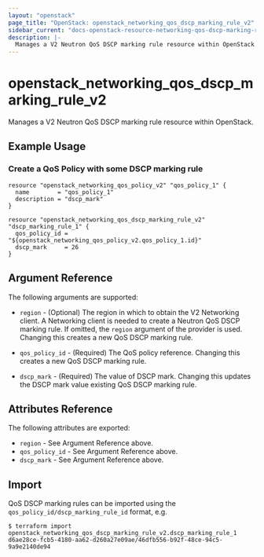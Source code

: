 ```yaml
---
layout: "openstack"
page_title: "OpenStack: openstack_networking_qos_dscp_marking_rule_v2"
sidebar_current: "docs-openstack-resource-networking-qos-dscp-marking-rule-v2"
description: |-
  Manages a V2 Neutron QoS DSCP marking rule resource within OpenStack.
---
```


# openstack\_networking\_qos\_dscp\_marking\_rule\_v2

Manages a V2 Neutron QoS DSCP marking rule resource within OpenStack.

## Example Usage

### Create a QoS Policy with some DSCP marking rule

```hcl
resource "openstack_networking_qos_policy_v2" "qos_policy_1" {
  name        = "qos_policy_1"
  description = "dscp_mark"
}

resource "openstack_networking_qos_dscp_marking_rule_v2" "dscp_marking_rule_1" {
  qos_policy_id = "${openstack_networking_qos_policy_v2.qos_policy_1.id}"
  dscp_mark     = 26
}
```

## Argument Reference

The following arguments are supported:

* `region` - (Optional) The region in which to obtain the V2 Networking client.
    A Networking client is needed to create a Neutron QoS DSCP marking rule. If omitted, the
    `region` argument of the provider is used. Changing this creates a new QoS DSCP marking rule.
    
* `qos_policy_id` - (Required) The QoS policy reference. Changing this creates a new QoS DSCP marking rule.
   
* `dscp_mark` - (Required) The value of DSCP mark. Changing this updates the DSCP mark value existing
    QoS DSCP marking rule.
    
## Attributes Reference

The following attributes are exported:

* `region` - See Argument Reference above.
* `qos_policy_id` - See Argument Reference above.
* `dscp_mark` - See Argument Reference above.

## Import

QoS DSCP marking rules can be imported using the `qos_policy_id/dscp_marking_rule_id` format, e.g.

```
$ terraform import openstack_networking_qos_dscp_marking_rule_v2.dscp_marking_rule_1 d6ae28ce-fcb5-4180-aa62-d260a27e09ae/46dfb556-b92f-48ce-94c5-9a9e2140de94
```